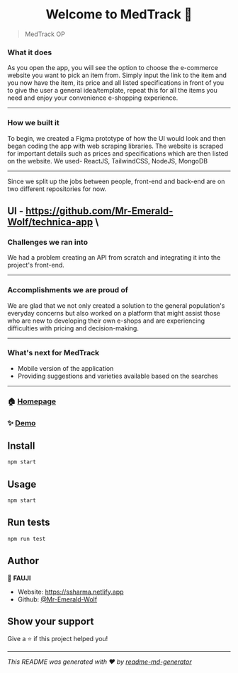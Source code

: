 <h1 align="center">Welcome to MedTrack 👋</h1>
<p>
</p>

> MedTrack OP
### What it does 

As you open the app, you will see the option to choose the e-commerce website you want to pick an item from. Simply input the link to the item and you now have the item, its price and all listed specifications in front of you to give the user a general idea/template, repeat this for all the items you need and enjoy your convenience e-shopping experience.

----
### How we built it 

To begin, we created a Figma prototype of how the UI would look and then began coding the app with web scraping libraries. 
The website is scraped for important details such as prices and specifications which are then listed on the website.
We used- ReactJS, TailwindCSS, NodeJS, MongoDB

----
Since we split up the jobs between people, front-end and back-end are on two different repositories for now.

UI - https://github.com/Mr-Emerald-Wolf/technica-app \
----

### Challenges we ran into
We had a problem creating an API from scratch and integrating it into the project's front-end.

----

### Accomplishments we are proud of
We are glad that we not only created a solution to the general population's everyday concerns but also worked on a platform that might assist those who are new to developing their own e-shops and are experiencing difficulties with pricing and decision-making.

----

### What's next for MedTrack
- Mobile version of the application
- Providing suggestions and varieties available based on the searches

----
### 🏠 [Homepage](https://github.com/Mr-Emerald-Wolf/technica-app)


### ✨ [Demo](https://medtrack.netlify.app)

## Install

```sh
npm start
```

## Usage

```sh
npm start
```

## Run tests

```sh
npm run test
```

## Author

👤 **FAUJI**

* Website: https://ssharma.netlify.app
* Github: [@Mr-Emerald-Wolf](https://github.com/Mr-Emerald-Wolf)

## Show your support

Give a ⭐️ if this project helped you!

***
_This README was generated with ❤️ by [readme-md-generator](https://github.com/kefranabg/readme-md-generator)_
